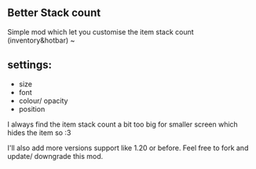 Better Stack count
-
Simple mod which let you customise the item stack count (inventory&hotbar) ~

settings:
-
- size
- font
- colour/ opacity
- position

I always find the item stack count a bit too big for smaller screen which hides the item so :3

I'll also add more versions support like 1.20 or before. Feel free to fork and update/ downgrade this mod.